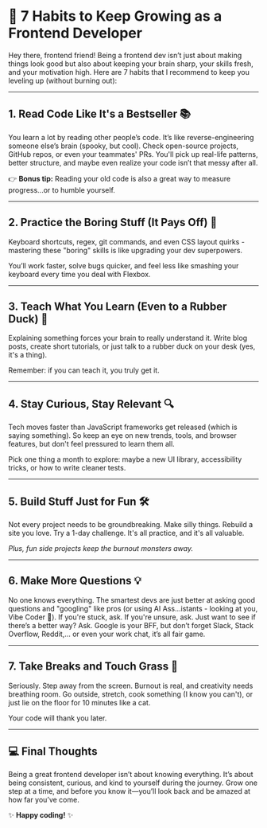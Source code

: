 # 🌱 7 Habits to Keep Growing as a Frontend Developer

Hey there, frontend friend!
Being a frontend dev isn’t just about making things look good but also about keeping your brain sharp, your skills fresh, and your motivation high.
Here are 7 habits that I recommend to keep you leveling up (without burning out):

---

## 1. Read Code Like It's a Bestseller 📚

You learn a lot by reading other people’s code. It’s like reverse-engineering someone else’s brain (spooky, but cool).
Check open-source projects, GitHub repos, or even your teammates' PRs. You'll pick up real-life patterns, better structure, and maybe even realize your code isn’t that messy after all.

👉 **Bonus tip:** Reading your old code is also a great way to measure progress...or to humble yourself.

---

## 2. Practice the Boring Stuff (It Pays Off) 🧹

Keyboard shortcuts, regex, git commands, and even CSS layout quirks - mastering these "boring" skills is like upgrading your dev superpowers.

You’ll work faster, solve bugs quicker, and feel less like smashing your keyboard every time you deal with Flexbox.

---

## 3. Teach What You Learn (Even to a Rubber Duck) 🦆

Explaining something forces your brain to really understand it.
Write blog posts, create short tutorials, or just talk to a rubber duck on your desk (yes, it's a thing).

Remember: if you can teach it, you truly get it.

---

## 4. Stay Curious, Stay Relevant 🔍

Tech moves faster than JavaScript frameworks get released (which is saying something).
So keep an eye on new trends, tools, and browser features, but don't feel pressured to learn them all.

Pick one thing a month to explore: maybe a new UI library, accessibility tricks, or how to write cleaner tests.

---

## 5. Build Stuff Just for Fun 🛠

Not every project needs to be groundbreaking. Make silly things. Rebuild a site you love. Try a 1-day challenge. It's all practice, and it's all valuable.

*Plus, fun side projects keep the burnout monsters away.*

---

## 6. Make More Questions 💡

No one knows everything. The smartest devs are just better at asking good questions and "googling" like pros (or using AI Ass...istants - looking at you, Vibe Coder 👀).
If you're stuck, ask. If you're unsure, ask. Just want to see if there’s a better way? Ask.
Google is your BFF, but don’t forget Slack, Stack Overflow, Reddit,... or even your work chat, it’s all fair game.

---

## 7. Take Breaks and Touch Grass 🌳
Seriously. Step away from the screen.
Burnout is real, and creativity needs breathing room. Go outside, stretch, cook something (I know you can't), or just lie on the floor for 10 minutes like a cat.

Your code will thank you later.

---

## 💻 Final Thoughts
Being a great frontend developer isn’t about knowing everything. It’s about being consistent, curious, and kind to yourself during the journey.
Grow one step at a time, and before you know it—you’ll look back and be amazed at how far you’ve come.

✨ **Happy coding!** ✨